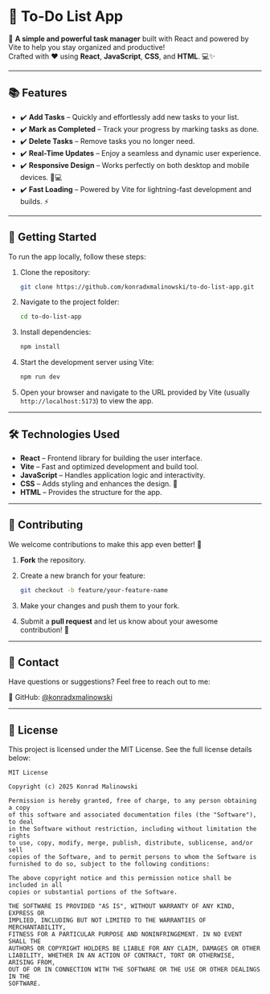 # 📝 To-Do List App

🎯 **A simple and powerful task manager** built with React and powered by Vite to help you stay organized and productive!  
Crafted with ❤️ using **React**, **JavaScript**, **CSS**, and **HTML**. 💻✨

---

## 📚 Features

- ✔️ **Add Tasks** – Quickly and effortlessly add new tasks to your list.  
- ✔️ **Mark as Completed** – Track your progress by marking tasks as done.  
- ✔️ **Delete Tasks** – Remove tasks you no longer need.  
- ✔️ **Real-Time Updates** – Enjoy a seamless and dynamic user experience.  
- ✔️ **Responsive Design** – Works perfectly on both desktop and mobile devices. 📱💻  
- ✔️ **Fast Loading** – Powered by Vite for lightning-fast development and builds. ⚡  

---

## 🚀 Getting Started

To run the app locally, follow these steps:

1. Clone the repository:  
   ```bash
   git clone https://github.com/konradxmalinowski/to-do-list-app.git
   ```

2. Navigate to the project folder:  
   ```bash
   cd to-do-list-app
   ```

3. Install dependencies:  
   ```bash
   npm install
   ```

4. Start the development server using Vite:  
   ```bash
   npm run dev
   ```

5. Open your browser and navigate to the URL provided by Vite (usually `http://localhost:5173`) to view the app.

---

## 🛠 Technologies Used

- **React** – Frontend library for building the user interface.  
- **Vite** – Fast and optimized development and build tool.  
- **JavaScript** – Handles application logic and interactivity.  
- **CSS** – Adds styling and enhances the design. 🎨  
- **HTML** – Provides the structure for the app.  

---

## 🤝 Contributing

We welcome contributions to make this app even better! 🚀

1. **Fork** the repository.  
2. Create a new branch for your feature:  
   ```bash
   git checkout -b feature/your-feature-name
   ```

3. Make your changes and push them to your fork.  
4. Submit a **pull request** and let us know about your awesome contribution! 🎉  

---

## 💬 Contact

Have questions or suggestions? Feel free to reach out to me:

📧 GitHub: [@konradxmalinowski](https://github.com/konradxmalinowski)  

---

## 📄 License

This project is licensed under the MIT License. See the full license details below:

```
MIT License

Copyright (c) 2025 Konrad Malinowski

Permission is hereby granted, free of charge, to any person obtaining a copy
of this software and associated documentation files (the "Software"), to deal
in the Software without restriction, including without limitation the rights
to use, copy, modify, merge, publish, distribute, sublicense, and/or sell
copies of the Software, and to permit persons to whom the Software is
furnished to do so, subject to the following conditions:

The above copyright notice and this permission notice shall be included in all
copies or substantial portions of the Software.

THE SOFTWARE IS PROVIDED "AS IS", WITHOUT WARRANTY OF ANY KIND, EXPRESS OR
IMPLIED, INCLUDING BUT NOT LIMITED TO THE WARRANTIES OF MERCHANTABILITY,
FITNESS FOR A PARTICULAR PURPOSE AND NONINFRINGEMENT. IN NO EVENT SHALL THE
AUTHORS OR COPYRIGHT HOLDERS BE LIABLE FOR ANY CLAIM, DAMAGES OR OTHER
LIABILITY, WHETHER IN AN ACTION OF CONTRACT, TORT OR OTHERWISE, ARISING FROM,
OUT OF OR IN CONNECTION WITH THE SOFTWARE OR THE USE OR OTHER DEALINGS IN THE
SOFTWARE.
```
